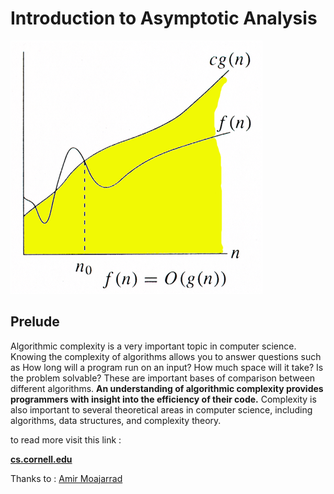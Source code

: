 # Introduction to Asymptotic Analysis

![](https://raw.githubusercontent.com/sumitc91/data/master/askgif-blog/e2bab25d-22ad-45ac-baf5-67649dfc6f67_asymptotic-analysis.png)

## Prelude

Algorithmic complexity is a very important topic in computer science. Knowing the complexity of algorithms allows you to answer questions such as
How long will a program run on an input?
How much space will it take?
Is the problem solvable?
These are important bases of comparison between different algorithms.
**An understanding of algorithmic complexity provides programmers with insight into the efficiency of their code.** Complexity is also important to several theoretical areas in computer science, including algorithms, data structures, and complexity theory.

to read more visit this link :

[**cs.cornell.edu**](http://www.cs.cornell.edu/courses/cs312/2004fa/lectures/lecture16.htm)

Thanks to : [Amir Moajarrad](https://github.com/amirmojarad)
